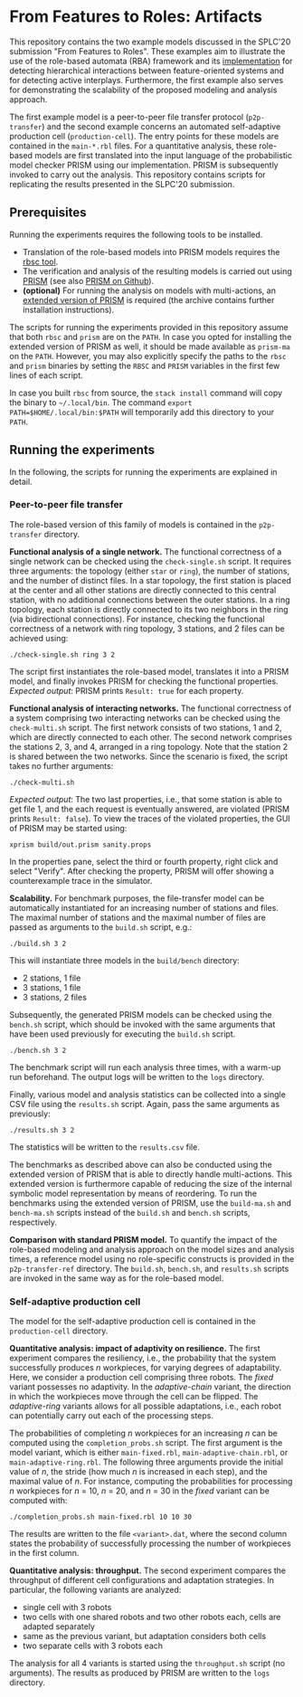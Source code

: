 From Features to Roles: Artifacts
=================================

This repository contains the two example models discussed in the SPLC'20
submission "From Features to Roles". These examples aim to illustrate the use of
the role-based automata (RBA) framework and its
[implementation](https://github.com/pchrszon/rbsc) for detecting hierarchical
interactions between feature-oriented systems and for detecting active
interplays. Furthermore, the first example also serves for demonstrating the
scalability of the proposed modeling and analysis approach.

The first example model is a peer-to-peer file transfer protocol
(`p2p-transfer`) and the second example concerns an automated self-adaptive
production cell (`production-cell`). The entry points for these models are
contained in the `main-*.rbl` files. For a quantitative analysis, these
role-based models are first translated into the input language of the
probabilistic model checker PRISM using our implementation. PRISM is
subsequently invoked to carry out the analysis. This repository contains scripts
for replicating the results presented in the SLPC'20 submission.


## Prerequisites

Running the experiments requires the following tools to be installed.

* Translation of the role-based models into PRISM models requires the
  [rbsc tool](https://github.com/pchrszon/rbsc).
* The verification and analysis of the resulting models is carried out using
  [PRISM](http://www.prismmodelchecker.org) (see also
  [PRISM on Github](https://github.com/prismmodelchecker/prism)).
* **(optional)** For running the analysis on models with multi-actions, an
  [extended version of PRISM](https://wwwtcs.inf.tu-dresden.de/ALGI/PUB/FA18/)
  is required (the archive contains further installation instructions).

The scripts for running the experiments provided in this repository assume that
both `rbsc` and `prism` are on the `PATH`. In case you opted for installing the
extended version of PRISM as well, it should be made available as `prism-ma` on
the `PATH`. However, you may also explicitly specify the paths to the `rbsc` and
`prism` binaries by setting the `RBSC` and `PRISM` variables in the first few
lines of each script.

In case you built `rbsc` from source, the `stack install` command will copy the
binary to `~/.local/bin`. The command `export PATH=$HOME/.local/bin:$PATH` will
temporarily add this directory to your `PATH`.


## Running the experiments

In the following, the scripts for running the experiments are explained in
detail.

### Peer-to-peer file transfer

The role-based version of this family of models is contained in the
`p2p-transfer` directory.

**Functional analysis of a single network.** The functional correctness of a
single network can be checked using the `check-single.sh` script. It requires
three arguments: the topology (either `star` or `ring`), the number of stations,
and the number of distinct files. In a star topology, the first station is
placed at the center and all other stations are directly connected to this
central station, with no additional connections between the outer stations. In
a ring topology, each station is directly connected to its two neighbors in the
ring (via bidirectional connections). For instance, checking the functional
correctness of a network with ring topology, 3 stations, and 2 files can be
achieved using:

    ./check-single.sh ring 3 2

The script first instantiates the role-based model, translates it into a PRISM
model, and finally invokes PRISM for checking the functional properties.
*Expected output*: PRISM prints `Result: true` for each property.

**Functional analysis of interacting networks.** The functional correctness of a
system comprising two interacting networks can be checked using the
`check-multi.sh` script. The first network consists of two stations, 1 and 2,
which are directly connected to each other. The second network comprises the
stations 2, 3, and 4, arranged in a ring topology. Note that the station 2 is
shared between the two networks. Since the scenario is fixed, the script takes
no further arguments:

    ./check-multi.sh

*Expected output*: The two last properties, i.e., that some station is able to
get file 1, and the each request is eventually answered, are violated (PRISM
prints `Result: false`). To view the traces of the violated properties, the GUI
of PRISM may be started using:

    xprism build/out.prism sanity.props

In the properties pane, select the third or fourth property, right click and
select "Verify". After checking the property, PRISM will offer showing a
counterexample trace in the simulator.


**Scalability.** For benchmark purposes, the file-transfer model can be
automatically instantiated for an increasing number of stations and files. The
maximal number of stations and the maximal number of files are passed as
arguments to the `build.sh` script, e.g.:

    ./build.sh 3 2

This will instantiate three models in the `build/bench` directory:

- 2 stations, 1 file
- 3 stations, 1 file
- 3 stations, 2 files

Subsequently, the generated PRISM models can be checked using the `bench.sh`
script, which should be invoked with the same arguments that have been used
previously for executing the `build.sh` script.

    ./bench.sh 3 2

The benchmark script will run each analysis three times, with a warm-up run
beforehand. The output logs will be written to the `logs` directory.

Finally, various model and analysis statistics can be collected into a single
CSV file using the `results.sh` script. Again, pass the same arguments as
previously:

    ./results.sh 3 2

The statistics will be written to the `results.csv` file.

The benchmarks as described above can also be conducted using the extended
version of PRISM that is able to directly handle multi-actions. This extended
version is furthermore capable of reducing the size of the internal symbolic
model representation by means of reordering. To run the benchmarks using the
extended version of PRISM, use the `build-ma.sh` and `bench-ma.sh` scripts
instead of the `build.sh` and `bench.sh` scripts, respectively.

**Comparison with standard PRISM model.** To quantify the impact of the
role-based modeling and analysis approach on the model sizes and analysis times,
a reference model using no role-specific constructs is provided in the
`p2p-transfer-ref` directory. The `build.sh`, `bench.sh`, and `results.sh`
scripts are invoked in the same way as for the role-based model.


### Self-adaptive production cell

The model for the self-adaptive production cell is contained in the
`production-cell` directory.

**Quantitative analysis: impact of adaptivity on resilience.** The first
experiment compares the resiliency, i.e., the probability that the system
successfully produces *n* workpieces, for varying degrees of adaptability. Here,
we consider a production cell comprising three robots. The *fixed* variant
possesses no adaptivity. In the *adaptive-chain* variant, the direction in which
the workpieces move through the cell can be flipped. The *adaptive-ring*
variants allows for all possible adaptations, i.e., each robot can potentially
carry out each of the processing steps.

The probabilities of completing *n* workpieces for an increasing *n* can be
computed using the `completion_probs.sh` script. The first argument is the model
variant, which is either `main-fixed.rbl`, `main-adaptive-chain.rbl`, or
`main-adaptive-ring.rbl`. The following three arguments provide the initial
value of *n*, the stride (how much *n* is increased in each step), and the
maximal value of *n*. For instance, computing the probabilities for processing
*n* workpieces for *n* = 10, *n* = 20, and *n* = 30 in the *fixed* variant can
be computed with:

    ./completion_probs.sh main-fixed.rbl 10 10 30

The results are written to the file `<variant>.dat`, where the second column
states the probability of successfully processing the number of workpieces in
the first column.

**Quantitative analysis: throughput.** The second experiment compares the
throughput of different cell configurations and adaptation strategies. In
particular, the following variants are analyzed:

* single cell with 3 robots
* two cells with one shared robots and two other robots each, cells are adapted
  separately
* same as the previous variant, but adaptation considers both cells
* two separate cells with 3 robots each

The analysis for all 4 variants is started using the `throughput.sh` script (no
arguments). The results as produced by PRISM are written to the `logs`
directory.
